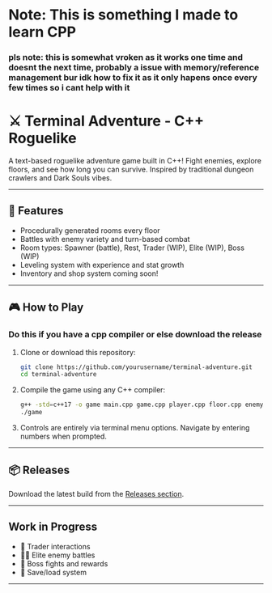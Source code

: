 # Note: This is something I made to learn CPP
### pls note: this is somewhat vroken as it works one time and doesnt the next time, probably a issue with memory/reference management bur idk how to fix it as it only hapens once every few times so i cant help with it

# ⚔️ Terminal Adventure - C++ Roguelike

A text-based roguelike adventure game built in C++! Fight enemies, explore floors, and see how long you can survive. Inspired by traditional dungeon crawlers and Dark Souls vibes.

---

## 🚀 Features

- Procedurally generated rooms every floor
- Battles with enemy variety and turn-based combat
- Room types: Spawner (battle), Rest, Trader (WIP), Elite (WIP), Boss (WIP)
- Leveling system with experience and stat growth
- Inventory and shop system coming soon!

---

## 🎮 How to Play

### Do this if you have a cpp compiler or else download the release
1. Clone or download this repository:
    ```bash
    git clone https://github.com/yourusername/terminal-adventure.git
    cd terminal-adventure
    ```

2. Compile the game using any C++ compiler:
    ```bash
    g++ -std=c++17 -o game main.cpp game.cpp player.cpp floor.cpp enemy.cpp utils.cpp ui.cpp
    ./game
    ```

3. Controls are entirely via terminal menu options. Navigate by entering numbers when prompted.

---

## 📦 Releases

Download the latest build from the [Releases section](https://github.com/ZackDelsnova/cli-dungeon-crawler/releases).

---

## Work in Progress

- 💬 Trader interactions
- 🧛‍♂️ Elite enemy battles
- 🐉 Boss fights and rewards
- 💾 Save/load system

---

